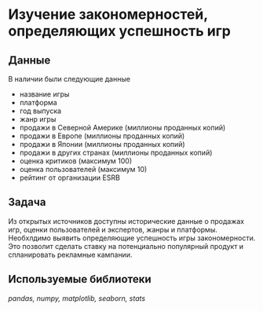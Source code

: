 # Изучение закономерностей, определяющих успешность игр
## Данные
В наличии были следующие данные
- название игры
- платформа
- год выпуска
- жанр игры
- продажи в Северной Америке (миллионы проданных копий)
- продажи в Европе (миллионы проданных копий)
- продажи в Японии (миллионы проданных копий)
- продажи в других странах (миллионы проданных копий)
- оценка критиков (максимум 100)
- оценка пользователей (максимум 10)
- рейтинг от организации ESRB
## Задача
Из открытых источников доступны исторические данные о продажах игр, оценки пользователей и экспертов, жанры и платформы. Необхлдимо выявить определяющие успешность игры закономерности. Это позволит сделать ставку на потенциально популярный продукт и спланировать рекламные кампании.
## Используемые библиотеки
*pandas, numpy, matplotlib, seaborn, stats*
